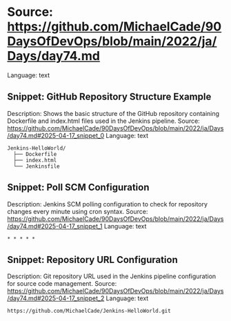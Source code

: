 # Source: https://github.com/MichaelCade/90DaysOfDevOps/blob/main/2022/ja/Days/day74.md
Language: text

## Snippet: GitHub Repository Structure Example
Description: Shows the basic structure of the GitHub repository containing Dockerfile and index.html files used in the Jenkins pipeline.
Source: https://github.com/MichaelCade/90DaysOfDevOps/blob/main/2022/ja/Days/day74.md#2025-04-17_snippet_0
Language: text

```text
Jenkins-HelloWorld/
  ├── Dockerfile
  ├── index.html
  └── Jenkinsfile
```

## Snippet: Poll SCM Configuration
Description: Jenkins SCM polling configuration to check for repository changes every minute using cron syntax.
Source: https://github.com/MichaelCade/90DaysOfDevOps/blob/main/2022/ja/Days/day74.md#2025-04-17_snippet_1
Language: text

```text
* * * * *
```

## Snippet: Repository URL Configuration
Description: Git repository URL used in the Jenkins pipeline configuration for source code management.
Source: https://github.com/MichaelCade/90DaysOfDevOps/blob/main/2022/ja/Days/day74.md#2025-04-17_snippet_2
Language: text

```text
https://github.com/MichaelCade/Jenkins-HelloWorld.git
```